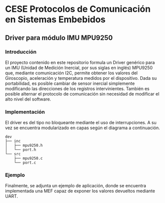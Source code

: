# CESE Protocolos de Comunicación en Sistemas Embebidos

## Driver para módulo IMU MPU9250


### Introducción
El proyecto contenido en este repositorio formula un Driver genérico para un IMU (Unidad de Medición Inercial, por sus siglas en inglés) MPU9250 que, mediante comunicación I2C, permite obtener los valores del Giroscopio, aceleración y temperatura medidos por el dispositivo. Dada su portabilidad, es posible cambiar de sensor inercial simplemente modificando las direcciones de los registros intervinientes. También es posible alternar el protocolo de comunicación sin necesidad de modificar el alto nivel del software.

### Implementación
El driver es del tipo no bloqueante mediante el uso de interrupciones. A su vez se encuentra modularizado en capas según el diagrama a continuación.

    dev
    ├── inc 
    │   ├── mpu9250.h 
    │   └── port.h 
    └── src 
        ├── mpu9250.c 
        └── port.c 

### Ejemplo
Finalmente, se adjunta un ejemplo de aplicación, donde se encuentra implementada una MEF capaz de exponer los valores devueltos mediante UART.
